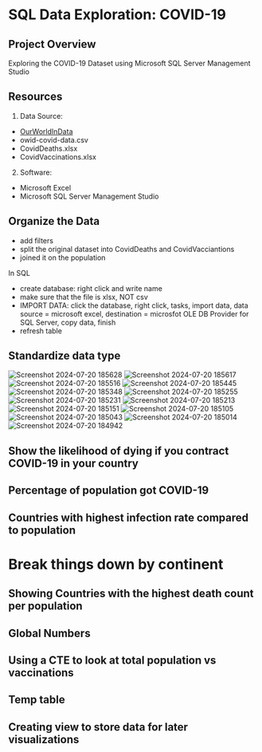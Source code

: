 # SQL Data Exploration: COVID-19

## Project Overview
Exploring the COVID-19 Dataset using Microsoft SQL Server Management Studio

## Resources
1. Data Source:
- [OurWorldInData](https://ourworldindata.org/covid-deaths)
- owid-covid-data.csv
- CovidDeaths.xlsx
- CovidVaccinations.xlsx

2. Software:
- Microsoft Excel
- Microsoft SQL Server Management Studio

## Organize the Data
- add filters
- split the original dataset into CovidDeaths and CovidVacciantions
- joined it on the population


In SQL
- create database: right click and write name
- make sure that the file is xlsx, NOT csv
- IMPORT DATA: click the database, right click, tasks, import data, data source = microsoft excel, destination = microsfot OLE DB Provider for SQL Server, copy data, finish
- refresh table

## Standardize data type
![Screenshot 2024-07-20 185628](https://github.com/user-attachments/assets/ae49f620-e0d4-4266-b51f-4c28f46925f1)
![Screenshot 2024-07-20 185617](https://github.com/user-attachments/assets/91f6cb77-ce91-4ee1-9c5c-9b2d89c05ff7)
![Screenshot 2024-07-20 185516](https://github.com/user-attachments/assets/58f282e2-8e5e-4a0d-8ff2-e25082ed6df7)
![Screenshot 2024-07-20 185445](https://github.com/user-attachments/assets/ebb682ae-c39c-4c98-b86b-0cc24779b54b)
![Screenshot 2024-07-20 185348](https://github.com/user-attachments/assets/fb719d25-275f-4961-97b8-49e9e09e883a)
![Screenshot 2024-07-20 185255](https://github.com/user-attachments/assets/a23f7a94-fa70-4fd1-b741-f1aff0322a1f)
![Screenshot 2024-07-20 185231](https://github.com/user-attachments/assets/f1c2c275-0d06-4916-a705-71daa7ce616e)
![Screenshot 2024-07-20 185213](https://github.com/user-attachments/assets/e57a4549-ae99-4484-9fb6-76ee5b65b1db)
![Screenshot 2024-07-20 185151](https://github.com/user-attachments/assets/8a62601a-cac8-4718-9900-b65c806c5c97)
![Screenshot 2024-07-20 185105](https://github.com/user-attachments/assets/121949f9-ea0f-4872-98f8-9dd69f225ff3)
![Screenshot 2024-07-20 185043](https://github.com/user-attachments/assets/92a43ec7-8406-410b-a177-dbd516641fd8)
![Screenshot 2024-07-20 185014](https://github.com/user-attachments/assets/99274f0e-ba85-4757-ad50-ca9781e76a61)
![Screenshot 2024-07-20 184942](https://github.com/user-attachments/assets/dc98f5ea-0fab-4e89-903d-2d16cdc1bbef)


## Show the likelihood of dying if you contract COVID-19 in your country


## Percentage of population got COVID-19


## Countries with highest infection rate compared to population


# Break things down by continent
## Showing Countries with the highest death count per population


## Global Numbers


## Using a CTE to look at total population vs vaccinations


## Temp table


## Creating view to store data for later visualizations



## 























